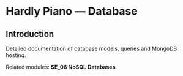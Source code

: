 # Hardly Piano — Database

## Introduction

Detailed documentation of database models, queries and MongoDB hosting.

Related modules: **SE_06 NoSQL Databases**
